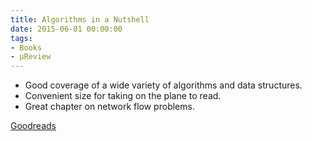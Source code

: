 ```yaml
---
title: Algorithms in a Nutshell
date: 2015-06-01 00:00:00
tags:
- Books
- μReview
---
```

- Good coverage of a wide variety of algorithms and data structures.
- Convenient size for taking on the plane to read.
- Great chapter on network flow problems.

[Goodreads](https://www.goodreads.com/book/show/4229486-algorithms-in-a-nutshell?utm_medium=api&amp;utm_source=blog_book)